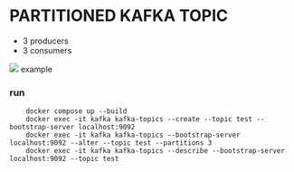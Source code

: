 # PARTITIONED KAFKA TOPIC

- 3 producers
- 3 consumers

<img src="https://media.licdn.com/dms/image/D5612AQFkXNrpxs06MA/article-inline_image-shrink_400_744/0/1702956549332?e=1721865600&v=beta&t=PUmRBBIKd44srDJrNQmz2HOG_7a02tqZ8gayanWDWBs">
example

### run
```shell
    docker compose up --build
    docker exec -it kafka kafka-topics --create --topic test --bootstrap-server localhost:9092
    docker exec -it kafka kafka-topics --bootstrap-server localhost:9092 --alter --topic test --partitions 3
    docker exec -it kafka kafka-topics --describe --bootstrap-server localhost:9092 --topic test
```